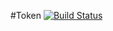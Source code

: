 #Token
[![Build Status](https://cloud.drone.io/api/badges/newlix/token/status.svg)](https://cloud.drone.io/newlix/token)